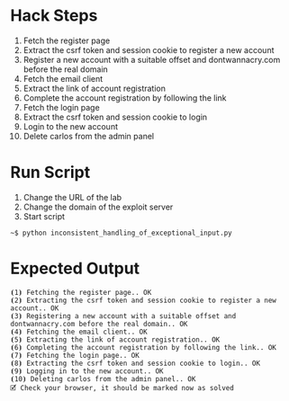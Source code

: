 # Hack Steps

1. Fetch the register page
2. Extract the csrf token and session cookie to register a new account
3. Register a new account with a suitable offset and dontwannacry.com before the real domain
4. Fetch the email client
5. Extract the link of account registration
6. Complete the account registration by following the link
7. Fetch the login page
8. Extract the csrf token and session cookie to login
9. Login to the new account
10. Delete carlos from the admin panel

# Run Script

1. Change the URL of the lab
2. Change the domain of the exploit server
3. Start script

```
~$ python inconsistent_handling_of_exceptional_input.py
```

# Expected Output

```
⦗1⦘ Fetching the register page.. OK
⦗2⦘ Extracting the csrf token and session cookie to register a new account.. OK
⦗3⦘ Registering a new account with a suitable offset and dontwannacry.com before the real domain.. OK
⦗4⦘ Fetching the email client.. OK
⦗5⦘ Extracting the link of account registration.. OK
⦗6⦘ Completing the account registration by following the link.. OK
⦗7⦘ Fetching the login page.. OK
⦗8⦘ Extracting the csrf token and session cookie to login.. OK
⦗9⦘ Logging in to the new account.. OK
⦗10⦘ Deleting carlos from the admin panel.. OK
🗹 Check your browser, it should be marked now as solved
```
